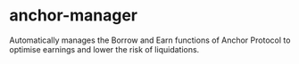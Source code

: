 # anchor-manager
Automatically manages the Borrow and Earn functions of Anchor Protocol to optimise earnings and lower the risk of liquidations.
